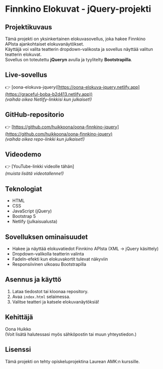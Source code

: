 

# Finnkino Elokuvat - jQuery-projekti

## Projektikuvaus
Tämä projekti on yksinkertainen elokuvasovellus, joka hakee Finnkino APIsta ajankohtaiset elokuvanäytökset.  
Käyttäjä voi valita teatterin dropdown-valikosta ja sovellus näyttää valitun teatterin elokuvat.  
Sovellus on toteutettu **jQueryn** avulla ja tyylitelty **Bootstrapilla**.  

## Live-sovellus
👉 [oona-elokuva-jquery([https://oona-elokuva-jquery.netlify.app](https://graceful-boba-b2d413.netlify.app))  
*(vaihda oikea Netlify-linkkisi kun julkaiset!)*

## GitHub-repositorio
👉 [https://github.com/huikkoona/oona-finnkino-jquery](https://github.com/huikkoona/oona-finnkino-jquery)  
*(vaihda oikea repo-linkki kun julkaiset!)*

## Videodemo
👉 [YouTube-linkki videolle tähän]  
*(muista lisätä videotallenne!)*

## Teknologiat
- HTML
- CSS
- JavaScript (jQuery)
- Bootstrap 5
- Netlify (julkaisualusta)

## Sovelluksen ominaisuudet
- Hakee ja näyttää elokuvatiedot Finnkino APIsta (XML → jQuery käsittely)
- Dropdown-valikolla teatterin valinta
- FadeIn-efekti kun elokuvakortit tulevat näkyviin
- Responsiivinen ulkoasu Bootstrapilla

## Asennus ja käyttö
1. Lataa tiedostot tai kloonaa repository.
2. Avaa `index.html` selaimessa.
3. Valitse teatteri ja katsele elokuvanäytöksiä!

## Kehittäjä
Oona Huikko  
(Voit lisätä halutessasi myös sähköpostin tai muun yhteystiedon.)

## Lisenssi
Tämä projekti on tehty opiskeluprojektina Laurean AMK:n kurssille.
